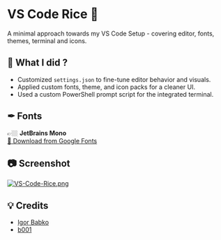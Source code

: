 # VS Code Rice 🍚

A minimal approach towards my VS Code Setup - covering editor, fonts, themes, terminal and icons.

## 🔧 What I did ?

- Customized ```settings.json``` to fine-tune editor behavior and visuals.
- Applied custom fonts, theme, and icon packs for a cleaner UI.
- Used a custom PowerShell prompt script for the integrated terminal.

## ✒ Fonts

👉🏼 **JetBrains Mono** <br>
[📎 Download from Google Fonts](https://fonts.google.com/specimen/JetBrains+Mono)

## 📷 Screenshot

[![VS-Code-Rice.png](https://i.postimg.cc/vZNwNDn8/VS-Code-Rice.png)](https://postimg.cc/QF1zB8Sv)

## 💡 Credits

- [Igor Babko](https://youtu.be/VmFOsK7IhI4?si=wMvJJMKAU1q2bIXg)
- [b001](https://youtu.be/gOFsACMBEac?si=zCsgCI2FIuzdBwcu)
